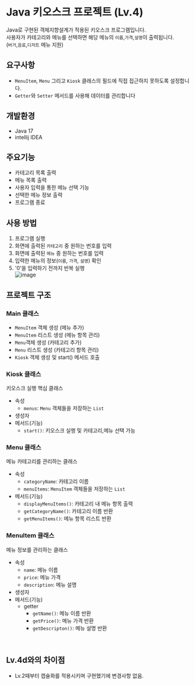 # Java 키오스크 프로젝트 (Lv.4)
Java로 구현된 객체지향설계가 적용된 키오스크 프로그램입니다.<br>
사용자가 카테고리와 메뉴를 선택하면 해당 메뉴의 `이름`,`가격`,`설명`이 출력됩니다.<br>
(`버거`,`음료`,`디저트` 메뉴 지원)

## 요구사항
- `MenuItem`, `Menu` 그리고 `Kiosk` 클래스의 필드에 직접 접근하지 못하도록 설정합니다.
- `Getter`와 `Setter` 메서드를 사용해 데이터를 관리합니다
 
## 개발환경
- Java 17
- intellij IDEA

## 주요기능
- 카테고리 목록 출력
- 메뉴 목록 출력
- 사용자 입력을 통한 메뉴 선택 기능
- 선택한 메뉴 정보 출력
- 프로그램 종료

## 사용 방법
1. 프로그램 실행
2. 화면에 출력된 `카테고리` 중 원하는 번호를 입력
3. 화면에 출력된 `메뉴` 중 원하는 번호를 입력
4. 입력한 메뉴의 정보(`이름`, `가격`, `설명`) 확인
5. '0'을 입력하기 전까지 반복 실행<br>
![image](https://github.com/user-attachments/assets/6c9fea4a-47d4-4e31-8be7-00ba5514cadc)


## 프로젝트 구조
### Main 클래스
- `MenuItem` 객체 생성 (메뉴 추가)
- `MenuItem` 리스트 생성 (메뉴 항목 관리)
- `Menu`객체 생성 (카테고리 추가)
- `Menu` 리스트 생성 (카테고리 항목 관리)
- `Kiosk` 객체 생성 및 start() 메서드 호출
### Kiosk 클래스
키오스크 실행 핵심 클래스
- 속성
  - `menus`: `Menu` 객체들을 저장하는 `List`
- 생성자
- 메서드(기능)
  - `start()`: 키오스크 실행 및 카테고리,메뉴 선택 가능
### Menu 클래스
메뉴 카테고리를 관리하는 클래스
- 속성
  - `categoryName`: 카테고리 이름
  - `menuItems`: `MenuItem` 객체들을 저장하는 `List`
- 메서드(기능)
  - `displayMenuItems()`: 카테고리 내 메뉴 항목 출력
  - `getCategoryName()`: 카테고리 이름 반환
  - `getMenuItems()`: 메뉴 항목 리스트 반환
### MenuItem 클래스 ###
메뉴 정보를 관리하는 클래스
- 속성
  - `name`: 메뉴 이름
  - `price`: 메뉴 가격
  - `description`: 메뉴 설명
- 생성자
- 메서드(기능)
  - getter
    - `getName()`: 메뉴 이름 반환
    - `getPrice()`: 메뉴 가격 반환
    - `getDescripton()`: 메뉴 설명 반환
<br>

## Lv.4d와의 차이점
- Lv.2때부터 캡슐화를 적용시키며 구현했기에 변경사항 없음.
